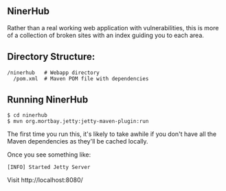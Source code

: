 ## NinerHub

Rather than a real working web application with vulnerabilities, this is more
of a collection of broken sites with an index guiding you to each area.

## Directory Structure:

    /ninerhub   # Webapp directory
      /pom.xml  # Maven POM file with dependencies

## Running NinerHub

    $ cd ninerhub
    $ mvn org.mortbay.jetty:jetty-maven-plugin:run

The first time you run this, it's likely to take awhile if you don't
have all the Maven dependencies as they'll be cached locally.

Once you see something like:
    
    [INFO] Started Jetty Server

Visit http://localhost:8080/
